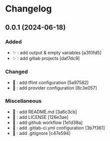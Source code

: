 # Changelog

<a name="0.0.1"></a>
## 0.0.1 (2024-06-18)

### Added

- ✨ : add output &amp; empty variables [a3f0fd5]
- ✨ : add gitlab projects [daf7dc9]

### Changed

- 🔧 : add tflint configuration [5a97582]
- 🔧 : add provider configuration [8c3e057]

### Miscellaneous

- 📝 : add README.md [3a6c3cb]
- 📄 : add LICENSE [126e3ae]
-  👷 : add github workflow [1e1d38a]
-  👷 : add .gitlab-ci.yml configuration [3b7f361]
- 🙈 : add .gitignore [c47e594]


